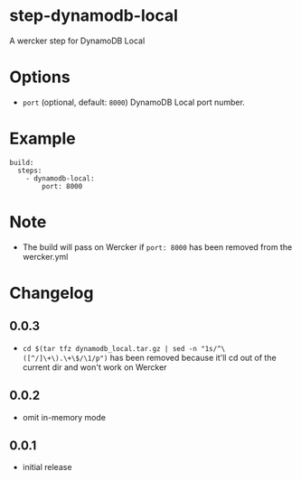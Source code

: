 step-dynamodb-local
===================

A wercker step for DynamoDB Local

# Options

* `port` (optional, default: `8000`) DynamoDB Local port number.

# Example

```
build:
  steps:
    - dynamodb-local:
        port: 8000
```

# Note

* The build will pass on Wercker if `port: 8000` has been removed from the wercker.yml

# Changelog

## 0.0.3
- `cd $(tar tfz dynamodb_local.tar.gz | sed -n "1s/^\([^/]\+\).\+\$/\1/p")` has been removed because it'll cd out of the current dir and won't work on Wercker

## 0.0.2

- omit in-memory mode

## 0.0.1

- initial release

